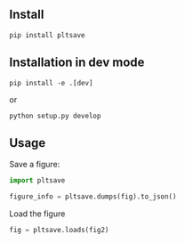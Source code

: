 ## Install

`pip install pltsave`

## Installation in dev mode

`pip install -e .[dev]`

or

`python setup.py develop`

## Usage

Save a figure:

```python
import pltsave

figure_info = pltsave.dumps(fig).to_json()
```

Load the figure

```python
fig = pltsave.loads(fig2)
```
